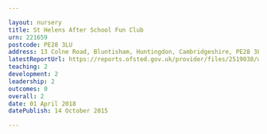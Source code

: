 ```yaml
---

layout: nursery
title: St Helens After School Fun Club
urn: 221659
postcode: PE28 3LU
address: 13 Colne Road, Bluntisham, Huntingdon, Cambridgeshire, PE28 3LU
latestReportUrl: https://reports.ofsted.gov.uk/provider/files/2519038/urn/221659.pdf
teaching: 2
development: 2
leadership: 2
outcomes: 0
overall: 2
date: 01 April 2018 
datePublish: 14 October 2015

---
```

